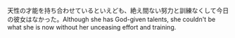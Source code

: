 <tr><td>天性の才能を持ち合わせているといえども、絶え間ない努力と訓練なくして今日の彼女はなかった。<td><tr><tr><td>Although she has God-given talents, she couldn't be what she is now without her unceasing effort and training.<td><tr></table>

